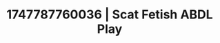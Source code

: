 ---
categories:
- Alt aesthetic girls
- Obedience kink
- Whipped cream play
- BookTok after dark
- Flirty smirk
image: /assets/images/1747787760036.jpg
layout: post
seo:
  description: Featured content with artistic ABDL Play, Scat Fetish. HD images available.
  keywords: ABDL Play, Scat Fetish
  og_image: /assets/images/1747787760036.jpg
  schema_type: VisualArtwork
tags:
- '#1747787760036'
- ABDL Play
- Scat Fetish
title: 1747787760036 | Scat Fetish ABDL Play
---